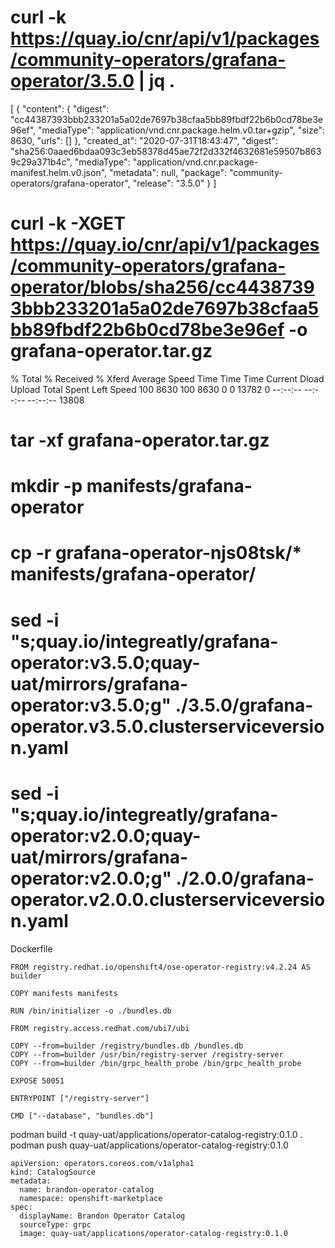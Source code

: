 # curl -k https://quay.io/cnr/api/v1/packages/community-operators/grafana-operator/3.5.0 | jq .  
[
  {
    "content": {
      "digest": "cc44387393bbb233201a5a02de7697b38cfaa5bb89fbdf22b6b0cd78be3e96ef",
      "mediaType": "application/vnd.cnr.package.helm.v0.tar+gzip",
      "size": 8630,
      "urls": []
    },
    "created_at": "2020-07-31T18:43:47",
    "digest": "sha256:0aaed6bdaa093c3eb58378d45ae72f2d332f4632681e59507b8639c29a371b4c",
    "mediaType": "application/vnd.cnr.package-manifest.helm.v0.json",
    "metadata": null,
    "package": "community-operators/grafana-operator",
    "release": "3.5.0"
  }
]




# curl -k -XGET https://quay.io/cnr/api/v1/packages/community-operators/grafana-operator/blobs/sha256/cc44387393bbb233201a5a02de7697b38cfaa5bb89fbdf22b6b0cd78be3e96ef -o grafana-operator.tar.gz
  % Total    % Received % Xferd  Average Speed   Time    Time     Time  Current
                                 Dload  Upload   Total   Spent    Left  Speed
100  8630  100  8630    0     0  13782      0 --:--:-- --:--:-- --:--:-- 13808

# tar -xf grafana-operator.tar.gz
# mkdir -p manifests/grafana-operator
# cp -r grafana-operator-njs08tsk/* manifests/grafana-operator/

# sed -i "s;quay.io/integreatly/grafana-operator:v3.5.0;quay-uat/mirrors/grafana-operator:v3.5.0;g" ./3.5.0/grafana-operator.v3.5.0.clusterserviceversion.yaml
# sed -i "s;quay.io/integreatly/grafana-operator:v2.0.0;quay-uat/mirrors/grafana-operator:v2.0.0;g" ./2.0.0/grafana-operator.v2.0.0.clusterserviceversion.yaml


Dockerfile
```
FROM registry.redhat.io/openshift4/ose-operator-registry:v4.2.24 AS builder

COPY manifests manifests

RUN /bin/initializer -o ./bundles.db

FROM registry.access.redhat.com/ubi7/ubi

COPY --from=builder /registry/bundles.db /bundles.db
COPY --from=builder /usr/bin/registry-server /registry-server
COPY --from=builder /bin/grpc_health_probe /bin/grpc_health_probe

EXPOSE 50051

ENTRYPOINT ["/registry-server"]

CMD ["--database", "bundles.db"]
```

podman build -t quay-uat/applications/operator-catalog-registry:0.1.0 .
podman push quay-uat/applications/operator-catalog-registry:0.1.0

```
apiVersion: operators.coreos.com/v1alpha1
kind: CatalogSource
metadata:
  name: brandon-operator-catalog
  namespace: openshift-marketplace
spec:
  displayName: Brandon Operator Catalog
  sourceType: grpc
  image: quay-uat/applications/operator-catalog-registry:0.1.0
```

